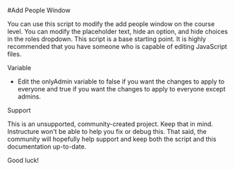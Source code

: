 #Add People Window

You can use this script to modify the add people window on the course level. You can modify the placeholder text, hide an option, and hide choices in the roles dropdown. This script is a base starting point. It is highly recommended that you have someone who is capable of editing JavaScript files.

Variable
- Edit the onlyAdmin variable to false if you want the changes to apply to everyone and true if you want the changes to apply to everyone except admins.


Support

This is an unsupported, community-created project. Keep that in mind. Instructure won't be able to help you fix or debug this. That said, the community will hopefully help support and keep both the script and this documentation up-to-date.

Good luck!

